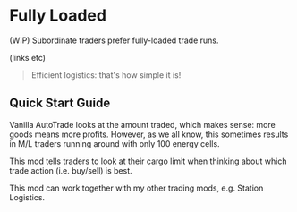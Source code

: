 # Fully Loaded
(WIP) Subordinate traders prefer fully-loaded trade runs.

(links etc)

> Efficient logistics: that's how simple it is!

## Quick Start Guide
Vanilla AutoTrade looks at the amount traded, which makes sense: more goods means more profits. However, as we all know, this sometimes results in M/L traders running around with only 100 energy cells.

This mod tells traders to look at their cargo limit when thinking about which trade action (i.e. buy/sell) is best.

This mod can work together with my other trading mods, e.g. Station Logistics.
